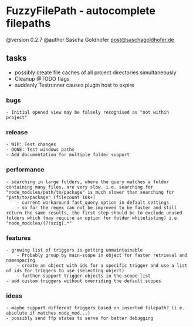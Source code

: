 # FuzzyFilePath - autocomplete filepaths

@version 0.2.7
@author Sascha Goldhofer <post@saschagoldhofer.de>

## tasks

- possibly create file caches of all project directories simultaneously
- Cleanup @TODO flags
- suddenly Testrunner causes plugin host to expire

### bugs

    - Initial opened view may be falsely recognised as "not within project"

### release

    - WIP: Test changes
    - DONE: Test windows paths
    - Add documentation for multiple folder support

### performance

    - searching in large folders, where the query matches a folder containing many files, are very slow. i.e. searching for "node_modules/path/to/package" is much slower than searching for "path/to/package" (filecount 10k+)
        - current workaround fast_query option in default settings
        - so far the regex can not be improved to be faster and still return the same results, the first step should be to exclude unused folders which (may require an option for folder whitelisting) i.e. "node_modules/(?!szig).*"

### features

    - growing list of triggers is getting unmaintainable
        - Probably group by main-scope in object for faster retrieval and namespacing
        - create an object with ids for a specific trigger and use a list of ids for triggers to use (selecting object)
        - further support trigger objects in the scope-list
    - add custom triggers without overriding the default scopes

### ideas

    - maybe support different triggers based on inserted filepath? (i.e. absolute if matches node_mod...)
    - possibly send ffp states to serve for better debugging
